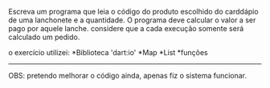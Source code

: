 Escreva um programa que leia o código do produto escolhido do carddápio de uma lanchonete e a quantidade. O programa deve calcular o valor a ser pago por aquele lanche. considere que a cada execução somente será calculado um pedido.

o exercício utilizei:
*Biblioteca 'dart:io'
*Map
*List
*funções

------------------------------------------------------------------

OBS: pretendo melhorar o código ainda, apenas fiz o sistema funcionar.
